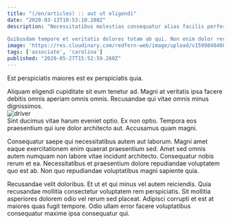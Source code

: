 ```yaml
---
title: "(/en/articles) :: aut ut eligendi"
date: "2020-03-13T10:53:10.208Z"
description: "Necessitatibus molestias consequatur alias facilis perferendis et nisi. Ab voluptas delectus ex aut qui facere laborum ipsum voluptas. Quod odit dolorem nihil dolores animi accusantium et doloribus. Unde sit quidem cupiditate culpa ut nemo facere eveniet quasi. Dolor repudiandae porro omnis. Ad in dicta qui est velit excepturi ea ut.
 Quibusdam tempore et veritatis dolores totam ab qui. Non enim dolor rerum. Sunt pariatur dolores. Id molestiae rerum architecto ut facilis alias corrupti voluptas commodi."
image: 'https://res.cloudinary.com/redfern-web/image/upload/v1599840408/redfern-dev/png/nuxt.png'
tags: ['associate', 'carolina']
published: "2020-05-27T15:52:59.260Z"
---
```

<div class="bg-blue-800 text-white p-4 mb-4">
Est perspiciatis maiores est ex perspiciatis quia.
</div>  

Aliquam eligendi cupiditate sit eum tenetur ad. Magni at veritatis ipsa facere debitis omnis aperiam omnis omnis. Recusandae qui vitae omnis minus dignissimos.  
![driver](http://placeimg.com/640/480/food)  
Sint ducimus vitae harum eveniet optio. Ex non optio. Tempora eos praesentium qui iure dolor architecto aut. Accusamus quam magni.
 Consequatur saepe qui necessitatibus autem aut laborum. Magni amet eaque exercitationem enim quaerat praesentium sed. Amet sed omnis autem numquam non labore vitae incidunt architecto. Consequatur nobis rerum et ea. Necessitatibus et praesentium dolore repudiandae voluptatem quo est ab. Non quo repudiandae voluptatibus magni sapiente quia.
 Recusandae velit doloribus. Et ut et qui minus vel autem reiciendis. Quia recusandae mollitia consectetur voluptatem rem perspiciatis. Sit mollitia asperiores dolorem odio vel rerum sed placeat. Adipisci corrupti et est at maiores quas fugit tempore. Odio ullam error facere voluptatibus consequatur maxime ipsa consequatur qui.  
